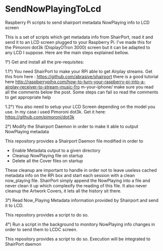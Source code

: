 # SendNowPlayingToLcd
Raspberry Pi scripts to send shairport metadata NowPlaying info to LCD screen

This is a set of scripts which get metadata info from ShairPort, read it and send it to an LCD screen plugged to your Raspberry Pi. I've made this for the Pimoroni dot3k (DisplayOTron 3000) screen but it can be adapted to any LCD I suppose. Here are the main steps explained bellow.

1°) Get and install all the pre-requisites:

1.1°) You need ShairPort to make your RPi able to get Airplay streams. Get this from here : https://github.com/abrasive/shairport
there is a good tutorial here http://raspberrypihq.com/how-to-turn-your-raspberry-pi-into-a-airplay-receiver-to-stream-music-fro
m-your-iphone/ make sure you read all the comments below the post. Some steps can fail so read the comments to get appropriate help

1.2°) You also need to setup your LCD Screen depending on the model you use. In my case i used Pimoroni dot3k. Get it here: https://github.com/pimoroni/dot3k

2°) Modify the Shairport Daemon in order to make it able to output NowPlaying metadata

This repository provides a Shairport Daemon file modified in order to
- Enable Metadata output to a given directory
- Cleanup NowPlaying file on startup
- Delete all the Cover files on startup

These cleanup are important to handle in order not to leave useless cached metadata info on the RPi box and start each session with a clean now_playing file. ShairPort simply append the NowPlaying into a file and never clean it up which complexify the reading of this file. It also never cleanup the Artwork Covers, it lets all the history sit there.

3°) Read Now_Playing Metadata information provided by Shairport and send it to LCD.

This repository provides a script to do so.

4°) Run a script in the background to monitory NowPlaying info changes in order to send them to LCDC screen.

This repository provides a script to do so. Execution will be integrated to ShairPort daemon
